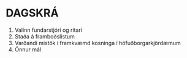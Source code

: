 # DAGSKRÁ

1. Valinn fundarstjóri og ritari
2. Staða á framboðslistum
3. Varðandi mistök í framkvæmd kosninga í höfuðborgarkjördæmum
4. Önnur mál
